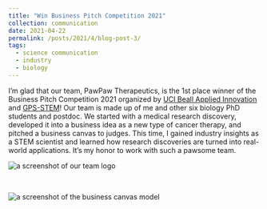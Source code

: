 ```yaml
---
title: "Win Business Pitch Competition 2021"
collection: communication
date: 2021-04-22
permalink: /posts/2021/4/blog-post-3/
tags:
  - science communication
  - industry
  - biology
---
```


I’m glad that our team, PawPaw Therapeutics, is the 1st place winner of the Business Pitch Competition 2021 organized by [UCI Beall Applied Innovation](https://innovation.uci.edu/) and [GPS-STEM](https://gps.bio.uci.edu/)! Our team is made up of me and other six biology PhD students and postdoc. We started with a medical research discovery, developed it into a business idea as a new type of cancer therapy, and pitched a business canvas to judges. This time, I gained industry insights as a STEM scientist and learned how research discoveries are turned into real-world applications. It’s my honor to work with such a pawsome team.

![a screenshot of our team logo](/images/business_pitch1.jpeg)

<br>

![a screenshot of the business canvas model](/images/business_canvas.png)


